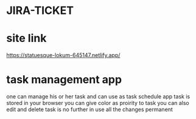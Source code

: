 # JIRA-TICKET

# site link 
https://statuesque-lokum-645147.netlify.app/


# task management app
one can manage his or her task and can use as task schedule app 
task is stored in your browser
you can give color as proirity to task
you can also edit and delete task is no further in use
all the changes permanent 

